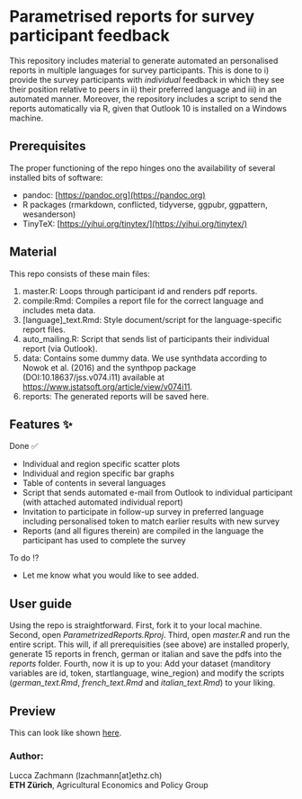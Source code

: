 # Parametrised reports for survey participant feedback
This repository includes material to generate automated an personalised reports in multiple languages for survey participants. This is done to i) provide the survey participants with *individual* feedback in which they see their position relative to peers in ii) their preferred language and iii) in an automated manner. Moreover, the repository includes a script to send the reports automatically via R, given that Outlook 10 is installed on a Windows machine.

## Prerequisites
The proper functioning of the repo hinges ono the availability of several installed bits of software:
- pandoc: [https://pandoc.org](https://pandoc.org)
- R packages (rmarkdown, conflicted, tidyverse, ggpubr, ggpattern, wesanderson)
- TinyTeX: [https://yihui.org/tinytex/](https://yihui.org/tinytex/)

## Material
This repo consists of these main files:
1. master.R: Loops through participant id and renders pdf reports.
2. compile:Rmd: Compiles a report file for the correct language and includes meta data. 
3. [language]_text.Rmd: Style document/script for the language-specific report files.
3. auto_mailing.R: Script that sends list of participants their individual report (via Outlook).
4. data: Contains some dummy data. We use synthdata according to Nowok et al. (2016) and the synthpop package (DOI:10.18637/jss.v074.i11) available at https://www.jstatsoft.org/article/view/v074i11.
5. reports: The generated reports will be saved here.

## Features :sparkles:
Done :white_check_mark:
- Individual and region specific scatter plots
- Individual and region specific bar graphs
- Table of contents in several languages
- Script that sends automated e-mail from Outlook to individual participant (with attached automated individual report)
- Invitation to participate in follow-up survey in preferred language including personalised token to match earlier results with new survey
- Reports (and all figures therein) are compiled in the language the participant has used to complete the survey

To do :interrobang:
- Let me know what you would like to see added.

## User guide
Using the repo is straightforward. First, fork it to your local machine. Second, open *ParametrizedReports.Rproj*. Third, open *master.R* and run the entire script. This will, if all prerequisities (see above) are installed properly, generate 15 reports in french, german or italian and save the pdfs into the *reports* folder. Fourth, now it is up to you: Add your dataset (manditory variables are id, token, startlanguage, wine_region) and modify the scripts (*german_text.Rmd*, *french_text.Rmd* and *italian_text.Rmd*) to your liking. 

## Preview
This can look like shown [here](/reports/Vostro%20Rapporto%20(Nr.%2010).pdf).

### Author: 
Lucca Zachmann (lzachmann[at]ethz.ch)  
**ETH Zürich**, Agricultural Economics and Policy Group